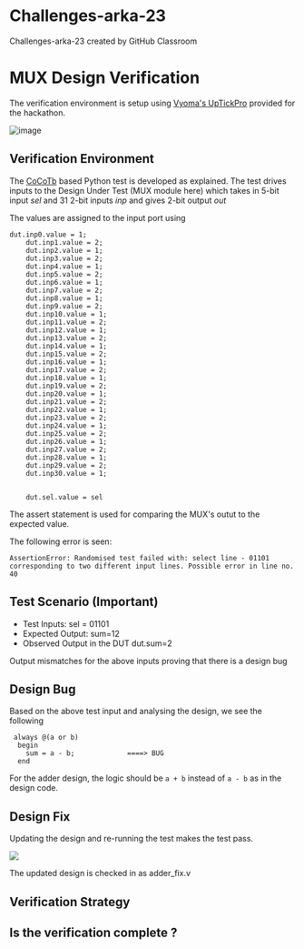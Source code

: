# Challenges-arka-23
Challenges-arka-23 created by GitHub Classroom
# MUX Design Verification

The verification environment is setup using [Vyoma's UpTickPro](https://vyomasystems.com) provided for the hackathon.


![image](https://user-images.githubusercontent.com/70422874/180022741-804d1df6-d9d3-4574-81ac-769b454e18dc.png)

## Verification Environment

The [CoCoTb](https://www.cocotb.org/) based Python test is developed as explained. The test drives inputs to the Design Under Test (MUX module here) which takes in 5-bit input *sel* and 31 2-bit inputs *inp* and gives 2-bit output *out*

The values are assigned to the input port using 
```
dut.inp0.value = 1;
    dut.inp1.value = 2;
    dut.inp2.value = 1;
    dut.inp3.value = 2;
    dut.inp4.value = 1;
    dut.inp5.value = 2;
    dut.inp6.value = 1;
    dut.inp7.value = 2;
    dut.inp8.value = 1;
    dut.inp9.value = 2;
    dut.inp10.value = 1;
    dut.inp11.value = 2;
    dut.inp12.value = 1;
    dut.inp13.value = 2;
    dut.inp14.value = 1;
    dut.inp15.value = 2;
    dut.inp16.value = 1;
    dut.inp17.value = 2;
    dut.inp18.value = 1;
    dut.inp19.value = 2;
    dut.inp20.value = 1;
    dut.inp21.value = 2;
    dut.inp22.value = 1;
    dut.inp23.value = 2;
    dut.inp24.value = 1;
    dut.inp25.value = 2;
    dut.inp26.value = 1;
    dut.inp27.value = 2;
    dut.inp28.value = 1;
    dut.inp29.value = 2;
    dut.inp30.value = 1;   


    dut.sel.value = sel
```

The assert statement is used for comparing the MUX's outut to the expected value.

The following error is seen:
```
AssertionError: Randomised test failed with: select line - 01101 corresponding to two different input lines. Possible error in line no. 40
```
## Test Scenario **(Important)**
- Test Inputs: sel = 01101
- Expected Output: sum=12
- Observed Output in the DUT dut.sum=2

Output mismatches for the above inputs proving that there is a design bug

## Design Bug
Based on the above test input and analysing the design, we see the following

```
 always @(a or b) 
  begin
    sum = a - b;             ====> BUG
  end
```
For the adder design, the logic should be ``a + b`` instead of ``a - b`` as in the design code.

## Design Fix
Updating the design and re-running the test makes the test pass.

![](https://i.imgur.com/5XbL1ZH.png)

The updated design is checked in as adder_fix.v

## Verification Strategy

## Is the verification complete ?
